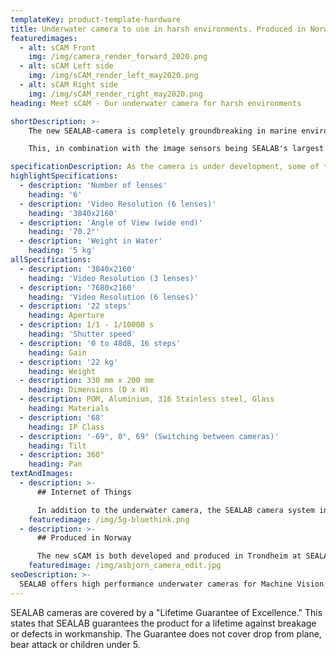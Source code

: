 ```yaml
---
templateKey: product-template-hardware
title: Underwater camera to use in harsh environments. Produced in Norway. 
featuredimages:
  - alt: sCAM Front
    img: /img/camera_render_forward_2020.png
  - alt: sCAM Left side
    img: /img/sCAM_render_left_may2020.png
  - alt: sCAM Right side
    img: /img/sCAM_render_right_may2020.png
heading: Meet sCAM - Our underwater camera for harsh environments

shortDescription: >-
    The new SEALAB-camera is completely groundbreaking in marine environments and uses up to six lenses. The optics are optimized for use in several tasks in the Ocean Space. SEALAB's basic camera DNA is of course essential. The data platform has several separate lenses that are combined and used together. Thus, you get both 2D and 3D images using advanced software and Artificial Intelligence that gives you pictures in unparalleled detail, regardless of lighting conditions - regardless of depth.

    This, in combination with the image sensors being SEALAB's largest ever, makes it possible to get exceptionally good night pictures below the surface. Clear and colorful images that far exceed what you can see with the naked eye. And best of all, Intel inside.

specificationDescription: As the camera is under development, some of the specifications can still be changed.
highlightSpecifications:
  - description: 'Number of lenses'
    heading: '6'
  - description: 'Video Resolution (6 lenses)'
    heading: '3840x2160'
  - description: 'Angle of View (wide end)'
    heading: '70.2°'
  - description: 'Weight in Water'
    heading: '5 kg'
allSpecifications:
  - description: '3840x2160'
    heading: 'Video Resolution (3 lenses)'
  - description: '7680x2160'
    heading: 'Video Resolution (6 lenses)'
  - description: '22 steps'
    heading: Aperture
  - description: 1/1 - 1/10000 s
    heading: 'Shutter speed'
  - description: '0 to 48dB, 16 steps'
    heading: Gain
  - description: '22 kg'
    heading: Weight
  - description: 330 mm x 200 mm
    heading: Dimensions (D x H)
  - description: POM, Aluminium, 316 Stainless steel, Glass
    heading: Materials
  - description: '68'
    heading: IP Class
  - description: '-69°, 0°, 69° (Switching between cameras)'
    heading: Tilt
  - description: 360°
    heading: Pan
textAndImages:
  - description: >-
      ## Internet of Things

      In addition to the underwater camera, the SEALAB camera system integrates underwater light, winch, environmental sensors and software. These communicate together through IoT and support algorithms for machine learning and artificial intelligence.
    featuredimage: /img/5g-bluethink.png
  - description: >-
      ## Produced in Norway

      The new sCAM is both developed and produced in Trondheim at SEALAB Factory. Here, the characteristics of each camera is tested in detail to ensure high quality. 
    featuredimage: /img/asbjorn_camera_edit.jpg
seoDescription: >-
  SEALAB offers high performance underwater cameras for Machine Vision and AI in harsh environments. The cameras are strong, very durable, as well as lightweight and compact in size.
---
```

SEALAB cameras are covered by a "Lifetime Guarantee of Excellence." This states that SEALAB guarantees the product for a lifetime against breakage or defects in workmanship. The Guarantee does not cover drop from plane, bear attack or children under 5.
